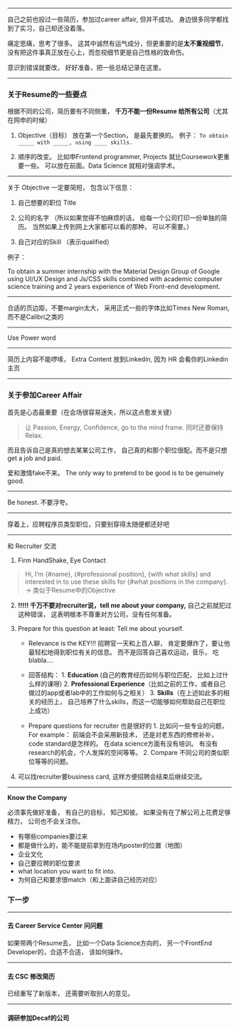 
---


自己之前也投过一些简历，参加过career affair, 但并不成功。 身边很多同学都找到了实习，自己却还没着落。


痛定思痛，思考了很多。 这其中诚然有运气成分，但更重要的是**太不重视细节**，没有把这件事真正放在心上，而忽视细节更是自己性格的致命伤。


意识到错误就要改， 好好准备，把一些总结记录在这里。

---


### 关于Resume的一些要点

根据不同的公司，简历要有不同侧重， **千万不能一份Resume 给所有公司**（尤其在网申的时候）

 1. Objective（目标） 放在第一个Section， 是最先要换的。 例子： `To obtain _____ with _____, using ____ skills.`

 2. 顺序的改变。 比如申Frontend programmer, Projects 就比Coursework更重要一些。 可以放在前面。Data Science 就相对强调学术。


---

关于 Objective 一定要简短， 包含以下信息：

1. 自己想要的职位 Title

2. 公司的名字
（所以如果觉得不怕麻烦的话， 给每一个公司打印一份单独的简历。
 当然如果上传到网上大家都可以看的那种， 可以不需要。）

3. 自己对应的Skill （表示qualified）




例子：

To obtain a summer internship with the Material Design Group of Google using UI/UX Design and Js/CSS skills combined with academic computer science training and 2 years experience of Web Front-end development.

---

合适的页边距，不要margin太大， 采用正式一些的字体比如Times New Roman, 而不是Calibri之类的


---

Use Power word


---

简历上内容不能啰嗦， Extra Content 放到Linkedin, 因为 HR 会看你的Linkedin主页
           

---


### 关于参加Career Affair


首先是心态最重要（在会场很容易迷失，所以这点愈发关键）

>让  Passion, Energy, Confidence,  go to the mind frame.  同时还要保持 Relax.

而且告诉自己是真的想去某某公司工作， 自己真的和那个职位很配。而不是只想 get a job and paid.

爱和激情fake不来。 The only way to pretend to be good is to be genuinely good.  


---

Be honest. 不要浮夸。


--- 


穿着上，应聘程序员类型职位，只要别穿得太随便都还好吧


---

和 Recruiter 交流


1. Firm HandShake, Eye Contact

  > Hi, I’m {#name}, {#professional position}, {with what skills} and interested in to use these skills for {#what positions in the company}.  -> 类似于Resume中的Objective


2. **!!!!! 千万不要对recruiter说，tell me about your company,** 自己之前就犯过这种错误， 这表明根本不尊重对方公司，没有任何准备。


3. Prepare for this question at least: Tell me about yourself. 
     - Relevance is the KEY!!! 招聘官一天和上百人聊， 肯定要爆炸了，要让他最轻松地得到职位有关的信息。 而不是回答自己喜欢运动，音乐， 吃blabla....
     
     - 回答结构：
           1. **Education** (自己的教育经历如何与职位匹配， 比如上过什么样的课呀) 
           2. **Professional Experience**（比如之前的工作，或者自己做过的app或者lab中的工作如何与之相关）
           3. **Skills**（在上述如此多的相关的经历上， 自己培养了什么skills，而这一切能够如何帮助自己在职位上成功）

     - Prepare questions for recruiter 也是很好的
           1. 比如问一些专业的问题， For example： 前端会不会采用新技术， 还是对老东西的修修补补，code standard是怎样的。 在data science方面有没有培训。 有没有research的机会，个人发挥的空间等等。
           2. Compare 不同公司的类似职位等等的问题。 
  

4. 可以找recruiter要business card, 这样方便招聘会结束后继续交流。

---

**Know the Company**  

必须事先做好准备， 有自己的目标， 知己知彼。 如果没有在了解公司上花费足够精力， 公司也不会关注你。


- 有哪些companies要过来
- 都是做什么的，能不能提前拿到在场内poster的位置（地图）
- 企业文化
- 自己要应聘的职位要求
- what location you want to fit into.
- 为何自己和要求很match（和上面讲自己经历对应）
  


### 下一步

---

#### 去 Career Service Center 问问题

如果带两个Resume去， 比如一个Data Science方向的， 另一个FrontEnd Developer的，合适不合适， 该如何操作。

---

#### 去 CSC 修改简历

已经重写了新版本， 还需要听取别人的意见。


---

#### 调研参加Decaf的公司



